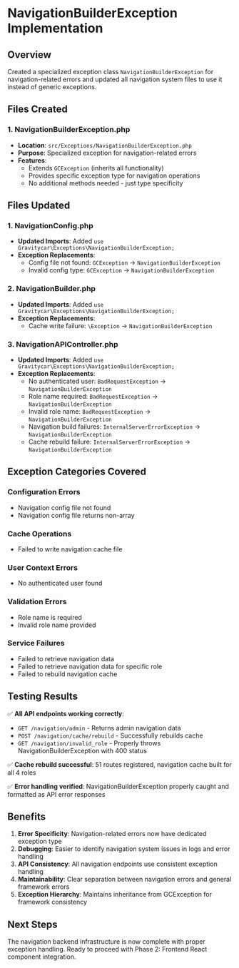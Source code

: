 # NavigationBuilderException Implementation

## Overview
Created a specialized exception class `NavigationBuilderException` for navigation-related errors and updated all navigation system files to use it instead of generic exceptions.

## Files Created

### 1. NavigationBuilderException.php
- **Location**: `src/Exceptions/NavigationBuilderException.php`
- **Purpose**: Specialized exception for navigation-related errors
- **Features**: 
  - Extends `GCException` (inherits all functionality)
  - Provides specific exception type for navigation operations
  - No additional methods needed - just type specificity

## Files Updated

### 1. NavigationConfig.php
- **Updated Imports**: Added `use Gravitycar\Exceptions\NavigationBuilderException;`
- **Exception Replacements**:
  - Config file not found: `GCException` → `NavigationBuilderException`
  - Invalid config type: `GCException` → `NavigationBuilderException`

### 2. NavigationBuilder.php  
- **Updated Imports**: Added `use Gravitycar\Exceptions\NavigationBuilderException;`
- **Exception Replacements**:
  - Cache write failure: `\Exception` → `NavigationBuilderException`

### 3. NavigationAPIController.php
- **Updated Imports**: Added `use Gravitycar\Exceptions\NavigationBuilderException;`
- **Exception Replacements**:
  - No authenticated user: `BadRequestException` → `NavigationBuilderException`
  - Role name required: `BadRequestException` → `NavigationBuilderException`  
  - Invalid role name: `BadRequestException` → `NavigationBuilderException`
  - Navigation build failures: `InternalServerErrorException` → `NavigationBuilderException`
  - Cache rebuild failure: `InternalServerErrorException` → `NavigationBuilderException`

## Exception Categories Covered

### Configuration Errors
- Navigation config file not found
- Navigation config file returns non-array

### Cache Operations  
- Failed to write navigation cache file

### User Context Errors
- No authenticated user found

### Validation Errors
- Role name is required
- Invalid role name provided

### Service Failures
- Failed to retrieve navigation data
- Failed to retrieve navigation data for specific role
- Failed to rebuild navigation cache

## Testing Results

✅ **All API endpoints working correctly**:
- `GET /navigation/admin` - Returns admin navigation data
- `POST /navigation/cache/rebuild` - Successfully rebuilds cache
- `GET /navigation/invalid_role` - Properly throws NavigationBuilderException with 400 status

✅ **Cache rebuild successful**: 51 routes registered, navigation cache built for all 4 roles

✅ **Error handling verified**: NavigationBuilderException properly caught and formatted as API error responses

## Benefits

1. **Error Specificity**: Navigation-related errors now have dedicated exception type
2. **Debugging**: Easier to identify navigation system issues in logs and error handling
3. **API Consistency**: All navigation endpoints use consistent exception handling
4. **Maintainability**: Clear separation between navigation errors and general framework errors
5. **Exception Hierarchy**: Maintains inheritance from GCException for framework consistency

## Next Steps

The navigation backend infrastructure is now complete with proper exception handling. Ready to proceed with Phase 2: Frontend React component integration.
